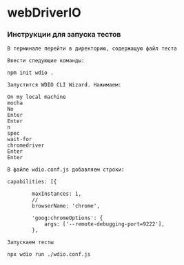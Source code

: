 # webDriverIO

### Инструкции для запуска тестов
```
В терминале перейти в директорию, содержащую файл теста
```

```
Ввести следующие команды:
```

```
npm init wdio .
```

```
Запустится WDIO CLI Wizard. Нажимаем:
```

```
On my local machine
mocha
No
Enter
Enter
n
spec
wait-for
chromedriver
Enter
Enter
```

```
В файле wdio.conf.js добавляем строки:
```

```
capabilities: [{

        maxInstances: 1,
        //
        browserName: 'chrome',
        
        'goog:chromeOptions': {
            args: ['--remote-debugging-port=9222'],
        },
```

```
Запускаем тесты
```

```
npx wdio run ./wdio.conf.js
```
